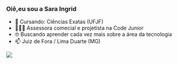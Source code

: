### Oiê,eu sou a Sara Ingrid

- 📔 Cursando: Ciências Exatas (UFJF)
- 👩🏻‍💻 Assessora comecial e projetista na Code Junior
- 🤓 Buscando aprender cada vez mais sobre a área da tecnologia
- 📫 Juiz de Fora / Lima Duarte (MG)



<div>
  <a href="https://github.com/saraingridsousa">
  <img height-"180em" src="https://github-readme-stats.vercel.app/api?username=saraingridsousa&show_icons=true&theme=radical&count_private=true"
</div>
